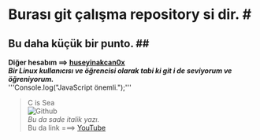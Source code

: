 # Burası git çalışma repository si dir. # <br />
## Bu daha küçük bir punto. ## <br />
**Diğer hesabım ==> [huseyinakcan0x](https://github.com/huseyinakcan0x)**<br />
***Bir Linux kullanıcısı ve öğrencisi olarak tabi ki git i de seviyorum ve öğreniyorum.***<br />
'''Console.log("JavaScript önemli.");'''<br />
>C is Sea<br />
![Github](https://cdn.pixabay.com/photo/2021/05/17/18/21/social-media-6261530_1280.png)<br />
_Bu da sade italik yazı._<br />
Bu da link ===> [YouTube](https://www.youtube.com/)<br />
